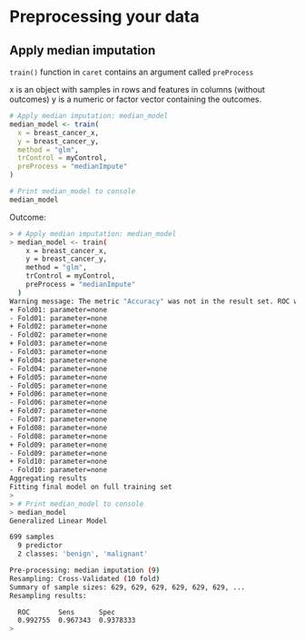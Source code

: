 # Preprocessing your data
## Apply median imputation

`train()` function in `caret` contains an argument called `preProcess`

x is an object with samples in rows and features in columns (without outcomes)
y is a numeric or factor vector containing the outcomes.

```r
# Apply median imputation: median_model
median_model <- train(
  x = breast_cancer_x, 
  y = breast_cancer_y,
  method = "glm",
  trControl = myControl,
  preProcess = "medianImpute"
)

# Print median_model to console
median_model

```
Outcome:

```bash
> # Apply median imputation: median_model
> median_model <- train(
    x = breast_cancer_x, 
    y = breast_cancer_y,
    method = "glm",
    trControl = myControl,
    preProcess = "medianImpute"
  )
Warning message: The metric "Accuracy" was not in the result set. ROC will be used instead.
+ Fold01: parameter=none 
- Fold01: parameter=none 
+ Fold02: parameter=none 
- Fold02: parameter=none 
+ Fold03: parameter=none 
- Fold03: parameter=none 
+ Fold04: parameter=none 
- Fold04: parameter=none 
+ Fold05: parameter=none 
- Fold05: parameter=none 
+ Fold06: parameter=none 
- Fold06: parameter=none 
+ Fold07: parameter=none 
- Fold07: parameter=none 
+ Fold08: parameter=none 
- Fold08: parameter=none 
+ Fold09: parameter=none 
- Fold09: parameter=none 
+ Fold10: parameter=none 
- Fold10: parameter=none 
Aggregating results
Fitting final model on full training set
> 
> # Print median_model to console
> median_model
Generalized Linear Model 

699 samples
  9 predictor
  2 classes: 'benign', 'malignant' 

Pre-processing: median imputation (9) 
Resampling: Cross-Validated (10 fold) 
Summary of sample sizes: 629, 629, 629, 629, 629, 629, ... 
Resampling results:

  ROC       Sens      Spec     
  0.992755  0.967343  0.9378333
> 

```
